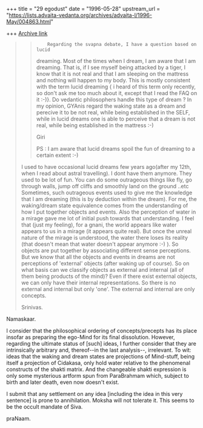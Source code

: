 +++
title = "29 egodust"
date = "1996-05-28"
upstream_url = "https://lists.advaita-vedanta.org/archives/advaita-l/1996-May/004863.html"

+++
[Archive link](https://lists.advaita-vedanta.org/archives/advaita-l/1996-May/004863.html)

> >
> >         Regarding the svapna debate, I have a question based on lucid
> > dreaming. Most of the times when I dream, I am aware that I am dreaming.
> > That is, if I see myself being attacked by a tiger, I know that it is not
> > real and that I am sleeping on the mattress and nothing will happen to my
> > body. This is mostly consistent with the term lucid dreaming { i heard of
> > this term only recently, so don't ask me too much about it, except that I
> > read the FAQ on it :-)}. Do vedantic philosophers handle this type of
> > dream ? In my opinion, GYAnis regard the waking state as a dream and
> > perecive it to be not real, while being established in the SELF, while in
> > lucid dreams one is able to perceive that a dream is not real, while
> > being established in the mattress :-)
> >
> > Giri
> >
> > PS : I am aware that lucid dreams spoil the fun of dreaming to a certain
> > extent :-)
> >
>
> I used to have occasional lucid dreams few years ago(after my 12th, when
> I read about astral travelling). I dont have them anymore. They used to
> be lot of fun. You can do some outrageous things like fly, go through
> walls, jump off cliffs and smoothly land on the ground ..etc
> Sometimes, such outrageous events used to give me the knowledge that
> I am dreaming (this is by deduction within the dream).
> For me, the waking/dream state equivalence comes from the understanding
> of how I put together objects and events. Also the perception of water
> in a mirage gave me lot of initial push towards that understanding.
> I feel that (just my feeling), for a gnani, the world appears like
> water appears to us in a mirage (it appears quite real). But once
> the unreal nature of the mirage is understood, the water there loses
> its reality (that doesn't mean that water doesn't appear anymore :-) ).
> So objects are put together by associating different sense perceptions.
> But we know that all the objects and events in dreams are not perceptions
> of 'external' objects (after waking up of course). So on what basis can we
> classify objects as external and internal (all of them being products of
> the mind)? Even if there exist external objects, we can only have their
> internal representations. So there is no external and internal but
> only 'one'. The external and internal are only concepts.
>
> Srinivas.

Namaskaar.

I consider that the philosophical ordering of concepts/precepts has its
place insofar as preparing the ego-Mind for its final dissolution.
However, regarding the ultimate status of [such] ideas, I further
consider that they are intrinsically arbitrary and, thereof--in the last
analysis--, irrelevant.  To wit: ideas that the waking and dream states are
projections of Mind-stuff, being itself a projection of Cidakasa, only
hold water relative to the phenomenal constructs of the shakti matrix.
And the changeable shakti expression is only some mysterious artform spun
from ParaBrahmam which, subject to birth and later death, even now doesn't
exist.

I submit that any settlement on any idea [including the idea in this
very sentence] is prone to annihilation.  Moksha will not tolerate it.
This seems to be the occult mandate of Siva.

praNaam.

